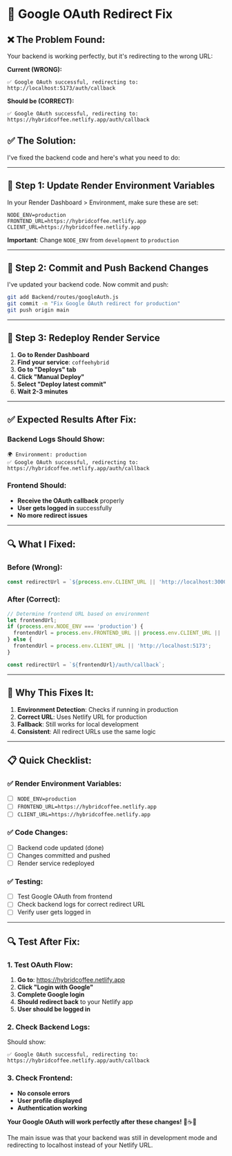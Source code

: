 # 🔧 **Google OAuth Redirect Fix**

## ❌ **The Problem Found:**

Your backend is working perfectly, but it's redirecting to the wrong URL:

**Current (WRONG):**
```
✅ Google OAuth successful, redirecting to: http://localhost:5173/auth/callback
```

**Should be (CORRECT):**
```
✅ Google OAuth successful, redirecting to: https://hybridcoffee.netlify.app/auth/callback
```

## ✅ **The Solution:**

I've fixed the backend code and here's what you need to do:

---

## 🚀 **Step 1: Update Render Environment Variables**

In your Render Dashboard > Environment, make sure these are set:

```env
NODE_ENV=production
FRONTEND_URL=https://hybridcoffee.netlify.app
CLIENT_URL=https://hybridcoffee.netlify.app
```

**Important**: Change `NODE_ENV` from `development` to `production`

---

## 🚀 **Step 2: Commit and Push Backend Changes**

I've updated your backend code. Now commit and push:

```bash
git add Backend/routes/googleAuth.js
git commit -m "Fix Google OAuth redirect for production"
git push origin main
```

---

## 🚀 **Step 3: Redeploy Render Service**

1. **Go to Render Dashboard**
2. **Find your service**: `coffeehybrid`
3. **Go to "Deploys" tab**
4. **Click "Manual Deploy"**
5. **Select "Deploy latest commit"**
6. **Wait 2-3 minutes**

---

## ✅ **Expected Results After Fix:**

### **Backend Logs Should Show:**
```
🌍 Environment: production
✅ Google OAuth successful, redirecting to: https://hybridcoffee.netlify.app/auth/callback
```

### **Frontend Should:**
- **Receive the OAuth callback** properly
- **User gets logged in** successfully
- **No more redirect issues**

---

## 🔍 **What I Fixed:**

### **Before (Wrong):**
```javascript
const redirectUrl = `${process.env.CLIENT_URL || 'http://localhost:3000'}/auth/callback`;
```

### **After (Correct):**
```javascript
// Determine frontend URL based on environment
let frontendUrl;
if (process.env.NODE_ENV === 'production') {
  frontendUrl = process.env.FRONTEND_URL || process.env.CLIENT_URL || 'https://hybridcoffee.netlify.app';
} else {
  frontendUrl = process.env.CLIENT_URL || 'http://localhost:5173';
}

const redirectUrl = `${frontendUrl}/auth/callback`;
```

---

## 🎯 **Why This Fixes It:**

1. **Environment Detection**: Checks if running in production
2. **Correct URL**: Uses Netlify URL for production
3. **Fallback**: Still works for local development
4. **Consistent**: All redirect URLs use the same logic

---

## 📋 **Quick Checklist:**

### **✅ Render Environment Variables:**
- [ ] `NODE_ENV=production`
- [ ] `FRONTEND_URL=https://hybridcoffee.netlify.app`
- [ ] `CLIENT_URL=https://hybridcoffee.netlify.app`

### **✅ Code Changes:**
- [ ] Backend code updated (done)
- [ ] Changes committed and pushed
- [ ] Render service redeployed

### **✅ Testing:**
- [ ] Test Google OAuth from frontend
- [ ] Check backend logs for correct redirect URL
- [ ] Verify user gets logged in

---

## 🔍 **Test After Fix:**

### **1. Test OAuth Flow:**
1. **Go to**: https://hybridcoffee.netlify.app
2. **Click "Login with Google"**
3. **Complete Google login**
4. **Should redirect back** to your Netlify app
5. **User should be logged in**

### **2. Check Backend Logs:**
Should show:
```
✅ Google OAuth successful, redirecting to: https://hybridcoffee.netlify.app/auth/callback
```

### **3. Check Frontend:**
- **No console errors**
- **User profile displayed**
- **Authentication working**

**Your Google OAuth will work perfectly after these changes!** 🔐☕✅

The main issue was that your backend was still in development mode and redirecting to localhost instead of your Netlify URL.
